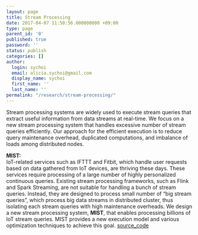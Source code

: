 ```yaml
---
layout: page
title: Stream Processing
date: 2017-04-07 11:50:56.000000000 +09:00
type: page
parent_id: '0'
published: true
password: ''
status: publish
categories: []
author:
  login: sychoi
  email: alicia.sychoi@gmail.com
  display_name: sychoi
  first_name: ''
  last_name: ''
permalink: "/research/stream-processing/"
---
```

Stream processing systems are widely used to execute stream queries that extract useful information from data streams at real-time. We focus on a new stream processing system that handles excessive number of stream queries efficiently. Our approach for the efficient execution is to reduce query maintenance overhead, duplicated computations, and imbalance of loads among distributed nodes.

<b>MIST:</b><br>
IoT-related services such as IFTTT and Fitbit, which handle user requests based on data gathered from IoT devices, are thriving these days. These services require processing of a large number of highly personalized continuous queries. Existing stream processing frameworks, such as Flink and Spark Streaming, are not suitable for handling a bunch of stream queries. Instead, they are designed to process small number of “big stream queries”, which process big data streams in distributed cluster, thus isolating each stream queries with high maintenance overheads. We design a new stream processing system, <b>MIST</b>, that enables processing billions of IoT stream queries. MIST provides a new execution model and various optimization techniques to achieve this goal.
[source_code](https://github.com/snuspl/mist)
